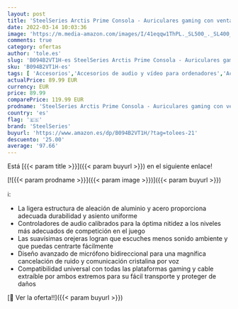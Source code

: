 ```yaml
---
layout: post
title: 'SteelSeries Arctis Prime Consola - Auriculares gaming con ventaja competitiva - Controladores de audio de alta fidelidad - Para PlayStation 5  Xbox Series X / S y PC - Negro'
date: 2022-03-14 10:03:36
image: 'https://m.media-amazon.com/images/I/41eqqw1ThPL._SL500_._SL400_.jpg'
comments: true
category: ofertas
author: 'tole.es'
slug: 'B094B2VT1H-es SteelSeries Arctis Prime Consola - Auriculares gaming con...'
sku: 'B094B2VT1H-es'
tags: [ 'Accesorios','Accesorios de audio y vídeo para ordenadores','Accesorios para Juegos PC','Accesorios para PlayStation 4','Accesorios para PlayStation 5','Accesorios para Xbox 360','Accesorios para Xbox One','Accesorios para Xbox Series X y S','Auriculares con micrófonos','Auriculares gaming con micrófono para PlayStation 4','Auriculares gaming para PC','Auriculares gaming para Xbox 360','Auriculares gaming para Xbox One','Auriculares para PlayStation 5','Auriculares para Xbox Series X y S','Hardware y juegos para PlayStation 4','Hardware y juegos para PlayStation 5','Hardware y juegos para Xbox 360','Hardware y juegos para Xbox One','Hardware y juegos para Xbox Series X y S','Informática','Juegos y Accesorios para PC','Sistemas heredados','Sistemas heredados de Xbox','Videojuegos','playstation','steelseries','xbox', ]
actualPrice: 89.99 EUR
currency: EUR
price: 89.99
comparePrice: 119.99 EUR
prodname: 'SteelSeries Arctis Prime Consola - Auriculares gaming con ventaja competitiva - Controladores de audio de alta fidelidad - Para PlayStation 5  Xbox Series X / S y PC - Negro'
country: 'es'
flag: '🇪🇸'
brand: 'SteelSeries'
buyurl: 'https://www.amazon.es/dp/B094B2VT1H/?tag=tolees-21'
descuento: '25.00'
average: '97.66'
---
```


Está [{{< param title >}}]({{< param buyurl >}}) en el siguiente enlace!

[![{{< param prodname >}}]({{< param image >}})]({{< param buyurl >}})

ℹ️:

- La ligera estructura de aleación de aluminio y acero proporciona adecuada durabilidad y asiento uniforme
- Controladores de audio calibrados para la óptima nitidez a los niveles más adecuados de competición en el juego
- Las suavísimas orejeras logran que escuches menos sonido ambiente y que puedas centrarte fácilmente
- Diseño avanzado de micrófono bidireccional para una magnífica cancelación de ruido y comunicación cristalina por voz
- Compatibilidad universal con todas las plataformas gaming y cable extraíble por ambos extremos para su fácil transporte y proteger de daños

[🛒 Ver la oferta!!]({{< param buyurl >}})
